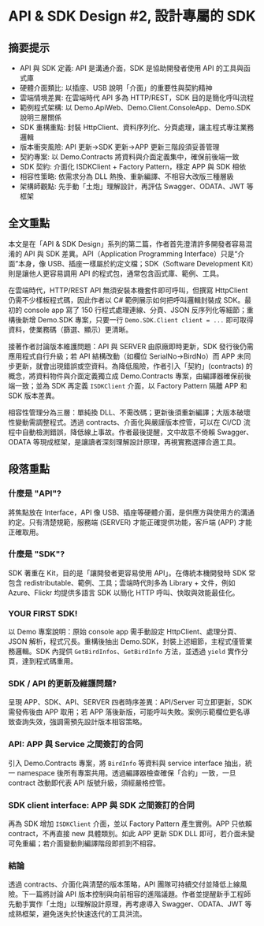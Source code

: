 # API & SDK Design #2, 設計專屬的 SDK

## 摘要提示
- API 與 SDK 定義: API 是溝通介面，SDK 是協助開發者使用 API 的工具與函式庫
- 硬體介面類比: 以插座、USB 說明「介面」的重要性與契約精神
- 雲端情境差異: 在雲端時代 API 多為 HTTP/REST，SDK 目的是簡化呼叫流程
- 範例程式架構: 以 Demo.ApiWeb、Demo.Client.ConsoleApp、Demo.SDK 說明三層關係
- SDK 重構重點: 封裝 HttpClient、資料序列化、分頁處理，讓主程式專注業務邏輯
- 版本衝突風險: API 更新→SDK 更新→APP 更新三階段須妥善管理
- 契約專案: 以 Demo.Contracts 將資料與介面定義集中，確保前後端一致
- SDK 契約: 介面化 ISDKClient + Factory Pattern，穩定 APP 與 SDK 相依
- 相容性策略: 依需求分為 DLL 熱換、重新編譯、不相容大改版三種層級
- 架構師觀點: 先手動「土炮」理解設計，再評估 Swagger、ODATA、JWT 等框架

## 全文重點
本文是在「API & SDK Design」系列的第二篇，作者首先澄清許多開發者容易混淆的 API 與 SDK 差異。API（Application Programming Interface）只是“介面”本身，像 USB、插座一樣屬於約定文檔；SDK（Software Development Kit）則是讓他人更容易調用 API 的程式包，通常包含函式庫、範例、工具。

在雲端時代，HTTP/REST API 無須安裝本機套件即可呼叫，但撰寫 HttpClient 仍需不少樣板程式碼，因此作者以 C# 範例展示如何把呼叫邏輯封裝成 SDK。最初的 console app 寫了 150 行程式處理連線、分頁、JSON 反序列化等細節；重構後新增 Demo.SDK 專案，只要一行 `Demo.SDK.Client client = ...` 即可取得資料，使業務碼（篩選、顯示）更清晰。

接著作者討論版本維護問題：API 與 SERVER 由原廠即時更新，SDK 發行後仍需應用程式自行升級；若 API 結構改動（如欄位 SerialNo→BirdNo）而 APP 未同步更新，就會出現錯誤或空資料。為降低風險，作者引入「契約」(contracts) 的概念，將資料物件與介面定義獨立成 Demo.Contracts 專案，由編譯器確保前後端一致；並為 SDK 再定義 `ISDKClient` 介面，以 Factory Pattern 隔離 APP 和 SDK 版本差異。

相容性管理分為三層：單純換 DLL、不需改碼；更新後須重新編譯；大版本破壞性變動需調整程式。透過 contracts、介面化與嚴謹版本控管，可以在 CI/CD 流程中自動檢測錯誤，降低線上事故。作者最後提醒，文中故意不倚賴 Swagger、ODATA 等現成框架，是讓讀者深刻理解設計原理，再視實務選擇合適工具。

## 段落重點
### 什麼是 "API"?
將焦點放在 Interface，API 像 USB、插座等硬體介面，是供應方與使用方的溝通約定。只有清楚規範，服務端 (SERVER) 才能正確提供功能，客戶端 (APP) 才能正確取用。

### 什麼是 "SDK"?
SDK 著重在 Kit，目的是「讓開發者更容易使用 API」。在傳統本機開發時 SDK 常包含 redistributable、範例、工具；雲端時代則多為 Library + 文件，例如 Azure、Flickr 均提供多語言 SDK 以簡化 HTTP 呼叫、快取與效能最佳化。

### YOUR FIRST SDK!
以 Demo 專案說明：原始 console app 需手動設定 HttpClient、處理分頁、JSON 解析，程式冗長。重構後抽出 Demo.SDK，封裝上述細節，主程式僅管業務邏輯。SDK 內提供 `GetBirdInfos`、`GetBirdInfo` 方法，並透過 `yield` 實作分頁，達到程式碼重用。

### SDK / API 的更新及維護問題?
呈現 APP、SDK、API、SERVER 四者時序差異：API/Server 可立即更新，SDK 需發佈後由 APP 取用；若 APP 落後新版，可能呼叫失敗。案例示範欄位更名導致查詢失效，強調需預先設計版本相容策略。

### API: APP 與 Service 之間簽訂的合同
引入 Demo.Contracts 專案，將 `BirdInfo` 等資料與 service interface 抽出，統一 namespace 後所有專案共用。透過編譯器檢查確保「合約」一致，一旦 contract 改動即代表 API 版號升級，須經嚴格控管。

### SDK client interface: APP 與 SDK 之間簽訂的合同
再為 SDK 增加 `ISDKClient` 介面，並以 Factory Pattern 產生實例。APP 只依賴 contract，不再直接 new 具體類別。如此 APP 更新 SDK DLL 即可，若介面未變可免重編；若介面變動則編譯階段即抓到不相容。

### 結論
透過 contracts、介面化與清楚的版本策略，API 團隊可持續交付並降低上線風險。下一篇將討論 API 版本控制與向前相容的進階議題。作者並提醒新手工程師先動手實作「土炮」以理解設計原理，再考慮導入 Swagger、ODATA、JWT 等成熟框架，避免迷失於快速迭代的工具洪流。